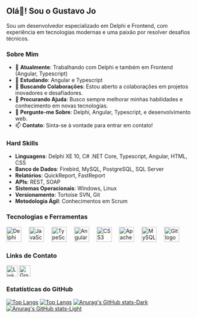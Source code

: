 ## Olá👋! Sou o Gustavo Jo

Sou um desenvolvedor especializado em Delphi e Frontend, com experiência em tecnologias modernas e uma paixão por resolver desafios técnicos.

### Sobre Mim

- 🔭 **Atualmente**: Trabalhando com Delphi e também em Frontend (Angular, Typescript)
- 🌱 **Estudando**: Angular e Typescript
- 👯 **Buscando Colaborações**: Estou aberto a colaborações em projetos inovadores e desafiadores.
- 🤔 **Procurando Ajuda**: Busco sempre melhorar minhas habilidades e conhecimento em novas tecnologias.
- 💬 **Pergunte-me Sobre**: Delphi, Angular, Typescript, e desenvolvimento web.
- 📫 **Contato**: Sinta-se à vontade para entrar em contato!

### Hard Skills

- **Linguagens**: Delphi XE 10, C# .NET Core, Typescript, Angular, HTML, CSS
- **Banco de Dados**: Firebird, MySQL, PostgreSQL, SQL Server
- **Relatórios**: QuickReport, FastReport
- **APIs**: REST, SOAP
- **Sistemas Operacionais**: Windows, Linux
- **Versionamento**: Tortoise SVN, Git
- **Metodologia Ágil**: Conhecimentos em Scrum

### Tecnologias e Ferramentas

<div align="left">
  <img src="https://cdn.jsdelivr.net/npm/simple-icons@5.8.1/icons/delphi.svg" height="40" alt="Delphi logo" />
  <img width="12" />
  <img src="https://cdn.jsdelivr.net/gh/devicons/devicon/icons/javascript/javascript-original.svg" height="40" alt="JavaScript logo" />
  <img width="12" />
  <img src="https://cdn.jsdelivr.net/gh/devicons/devicon/icons/typescript/typescript-original.svg" height="40" alt="TypeScript logo" />
  <img width="12" />
  <img src="https://cdn.jsdelivr.net/gh/devicons/devicon/icons/angularjs/angularjs-original.svg" height="40" alt="AngularJS logo" />
  <img width="12" />
  <img src="https://cdn.jsdelivr.net/gh/devicons/devicon/icons/css3/css3-original.svg" height="40" alt="CSS3 logo" />
  <img width="12" />
  <img src="https://cdn.jsdelivr.net/gh/devicons/devicon/icons/apache/apache-original.svg" height="40" alt="Apache logo" />
  <img width="12" />
  <img src="https://cdn.jsdelivr.net/gh/devicons/devicon/icons/mysql/mysql-original.svg" height="40" alt="MySQL logo" />
  <img width="12" />
  <img src="https://cdn.jsdelivr.net/gh/devicons/devicon/icons/git/git-original.svg" height="40" alt="Git logo" />
</div>

### Links de Contato

<a href="https://www.linkedin.com/in/gustavojo/" target="_blank"><img align="center" src="https://img.shields.io/badge/LinkedIn-0077B5?style=for-the-badge&logo=linkedin&logoColor=white" alt="LinkedIn" height="30" /></a>
<a href="mailto:mikizo.jo@gmail.com" target="_blank"><img align="center" src="https://img.shields.io/static/v1?message=Gmail&logo=gmail&label=&color=D14836&logoColor=white&labelColor=&style=for-the-badge" height="30" alt="Gmail" /></a>

### Estatísticas do GitHub

[![Top Langs](https://github-readme-stats-sigma-five.vercel.app/api/top-langs/?username=gustavomjo&show_icons=true&theme=light#gh-light-mode-only)](https://github.com/anuraghazra/github-readme-stats#gh-light-mode-only)
[![Top Langs](https://github-readme-stats-sigma-five.vercel.app/api/top-langs/?username=gustavomjo&show_icons=true&theme=dracula#gh-dark-mode-only)](https://github.com/anuraghazra/github-readme-stats#gh-dark-mode-only)
[![Anurag's GitHub stats-Dark](https://github-readme-stats-sigma-five.vercel.app/api?username=gustavomjo&show_icons=true&theme=dracula#gh-dark-mode-only)](https://github.com/anuraghazra/github-readme-stats#gh-dark-mode-only)
[![Anurag's GitHub stats-Light](https://github-readme-stats-sigma-five.vercel.app/api?username=gustavomjo&show_icons=true&theme=default#gh-light-mode-only)](https://github.com/anuraghazra/github-readme-stats#gh-light-mode-only)

